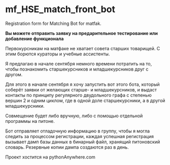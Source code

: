 # mf_HSE_match_front_bot
Registration form for Matching Bot for matfak.


**Вы можете отправить заявку на предарительное тестирование или добавление функционала**

Первокурсникам на матфаке не хватает совета старших товарищей.
С этим борются кураторы и учебные ассистенты.

Я предлагаю в начале сентября немного времени потратить на то, чтобы познакомить 
старшекурсников и младшекурсников друг с другом.

Для этого в начале сентября я хочу запустить вот этого бота, который соберёт
заявки от желающих старше- и младшекурсников, и выдаст контакты по принципу
регулярного двудольного графа с степенью вершин 2 и одним циклом, где в одной
доле старшекурсники, а в другой младшекурсники.

Совмещение будет либо вручную, либо с помощью отдельной программы на питоне.

Бот отправляет отладочную информацию в группу, чтобы я могла следить за процессом регистрации,
каждая успешная регистрация вызывает дамп базы данных в бинарный файл, хранящий
питоновский словарь. Резервные копии дампа создаются раз в день.

Проект хостится на pythonAnywhere.com
